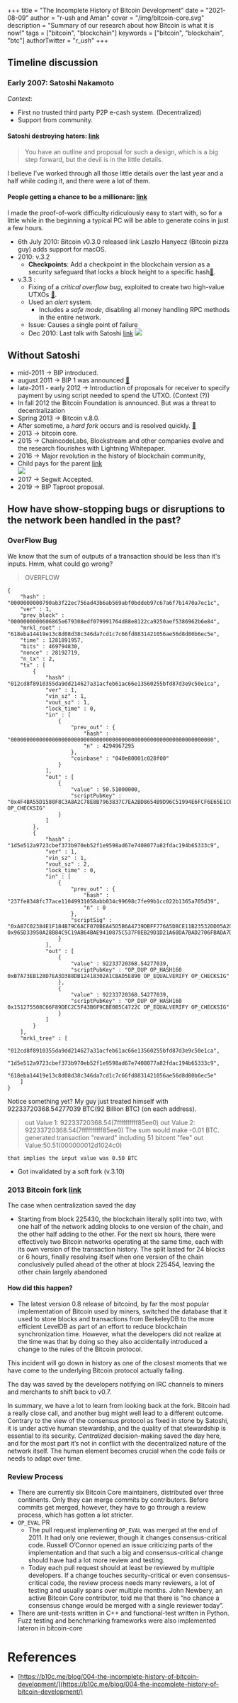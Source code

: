 +++
title = "The Incomplete History of Bitcoin Development"
date = "2021-08-09"
author = "r-ush and Aman"
cover = "/img/bitcoin-core.svg"
description = "Summary of our research about how Bitcoin is what it is now!"
tags = ["bitcoin", "blockchain"]
keywords = ["bitcoin", "blockchain", "btc"]
authorTwitter = "_r_ush_"
+++

## Timeline discussion

### Early 2007: Satoshi Nakamoto

_Context_:

- First no trusted third party P2P e-cash system. (Decentralized)
- Support from community.

#### Satoshi destroying haters: [link](https://satoshi.nakamotoinstitute.org/emails/cryptography/15/#selection-32.65-117.67)

> You have an outline and proposal for such a design, which is a big step forward, but the devil is in the little details.

I believe I've worked through all those little details over the last year and a half while coding it, and there were a lot of them.

#### People getting a chance to be a millionare: [link](https://satoshi.nakamotoinstitute.org/emails/cryptography/16/#selection-32.40-99.49)

I made the proof-of-work difficulty ridiculously easy to start with, so for a little while in the beginning a typical PC will be able to generate coins in just a few hours.

- 6th July 2010: Bitcoin v0.3.0 released link
  Laszlo Hanyecz (Bitcoin pizza guy) adds support for macOS.
- 2010: v.3.2
  - **Checkpoints**: Add a checkpoint in the blockchain version as a security safeguard that locks a block height to a specific hash[🔗](https://github.com/bitcoin/bitcoin/commit/4110f33cded01bde5f01a6312248fa6fdd14cc76#diff-118fcbaaba162ba17933c7893247df3aR1344).
- v.3.3 :
  - Fixing of a _critical overflow bug_, exploited to create two high-value UTXOs [🔗](https://bitcointalk.org/index.php?topic=898.msg10722#msg10722).
  - Used an _alert_ system.
    - Includes a _safe mode_, disabling all money handling RPC methods in the entire network.
  - Issue: Causes a single point of failure
  - Dec 2010: Last talk with Satoshi [link](https://pastebin.com/syrmi3ET)
    ![](https://humornama.com/wp-content/uploads/2020/09/Thik-Hai-Bhai-Ab-Main-Chalta-Hu-meme-template-of-Phir-Hera-Pheri.jpg)

## Without Satoshi

- mid-2011 -> BIP introduced.
- august 2011 -> BIP 1 was announced [🔗](https://github.com/bitcoin/bips/blob/master/bip-0001.mediawiki)
- late-2011 - early 2012 -> Introduction of proposals for receiver to specify payment by using script needed to spend the UTXO. (Context (?))
- In fall 2012 the Bitcoin Foundation is announced. But was a threat to decentralization
- Spring 2013 -> Bitcoin v.8.0.
- After sometime, a _hard fork_ occurs and is resolved quickly. [🔗](https://bitcoinmagazine.com/technical/bitcoin-network-shaken-by-blockchain-fork-1363144448)
- 2013 -> bitcoin core.
- 2015 -> ChaincodeLabs, Blockstream and other companies evolve and the research flourishes with Lightning Whitepaper.
- 2016 -> Major revolution in the history of blockchain community,
- Child pays for the parent [link](https://bitcoincore.org/en/2016/08/23/release-0.13.0/)<br>
  ![](https://memegenerator.net/img/instances/62615337/congrats-now-go-get-a-job-and-pay-back-your-parents.jpg)
- 2017 -> Segwit Accepted.
- 2019 -> BIP Taproot proposal.

## How have show-stopping bugs or disruptions to the network been handled in the past?

### OverFlow Bug

We know that the sum of outputs of a transaction should be less than it's inputs. Hmm, what could go wrong?

> OVERFLOW

```json=
{
    "hash" : "0000000000790ab3f22ec756ad43b6ab569abf0bddeb97c67a6f7b1470a7ec1c",
    "ver" : 1,
    "prev_block" : "0000000000606865e679308edf079991764d88e8122ca9250aef5386962b6e84",
    "mrkl_root" : "618eba14419e13c8d08d38c346da7cd1c7c66fd8831421056ae56d8d80b6ec5e",
    "time" : 1281891957,
    "bits" : 469794830,
    "nonce" : 28192719,
    "n_tx" : 2,
    "tx" : [
        {
            "hash" : "012cd8f8910355da9dd214627a31acfeb61ac66e13560255bfd87d3e9c50e1ca",
            "ver" : 1,
            "vin_sz" : 1,
            "vout_sz" : 1,
            "lock_time" : 0,
            "in" : [
                {
                    "prev_out" : {
                        "hash" : "0000000000000000000000000000000000000000000000000000000000000000",
                        "n" : 4294967295
                    },
                    "coinbase" : "040e80001c028f00"
                }
            ],
            "out" : [
                {
                    "value" : 50.51000000,
                    "scriptPubKey" : "0x4F4BA55D1580F8C3A8A2C78E8B7963837C7EA2BD8654B9D96C51994E6FCF6E65E1CF9A844B044EEA125F26C26DBB1B207E4C3F2A098989DA9BA5BA455E830F7504 OP_CHECKSIG"
                }
            ]
        },
        {
            "hash" : "1d5e512a9723cbef373b970eb52f1e9598ad67e7408077a82fdac194b65333c9",
            "ver" : 1,
            "vin_sz" : 1,
            "vout_sz" : 2,
            "lock_time" : 0,
            "in" : [
                {
                    "prev_out" : {
                        "hash" : "237fe8348fc77ace11049931058abb034c99698c7fe99b1cc022b1365a705d39",
                        "n" : 0
                    },
                    "scriptSig" : "0xA87C02384E1F184B79C6ACF070BEA45D5B6A4739DBFF776A5D8CE11B23532DD05A20029387F6E4E77360692BB624EEC1664A21A42AA8FC16AEB9BD807A4698D0CA8CDB0021024530 0x965D33950A28B84C9C19AB64BAE9410875C537F0EB29D1D21A60DA7BAD2706FBADA7DF5E84F645063715B7D0472ABB9EBFDE5CE7D9A74C7F207929EDAE975D6B04"
                }
            ],
            "out" : [
                {
                    "value" : 92233720368.54277039,
                    "scriptPubKey" : "OP_DUP OP_HASH160 0xB7A73EB128D7EA3D388DB12418302A1CBAD5E890 OP_EQUALVERIFY OP_CHECKSIG"
                },
                {
                    "value" : 92233720368.54277039,
                    "scriptPubKey" : "OP_DUP OP_HASH160 0x151275508C66F89DEC2C5F43B6F9CBE0B5C4722C OP_EQUALVERIFY OP_CHECKSIG"
                }
            ]
        }
    ],
    "mrkl_tree" : [
        "012cd8f8910355da9dd214627a31acfeb61ac66e13560255bfd87d3e9c50e1ca",
        "1d5e512a9723cbef373b970eb52f1e9598ad67e7408077a82fdac194b65333c9",
        "618eba14419e13c8d08d38c346da7cd1c7c66fd8831421056ae56d8d80b6ec5e"
    ]
}
```

Notice something yet? My guy just treated himself with 92233720368.54277039 BTC(92 Billion BTC) (on each address).

> out Value 1: 92233720368.54(7ffffffffff85ee0)
> out Value 2: 92233720368.54(7ffffffffff85ee0)
> The sum would make -0.01 BTC.
> generated transaction "reward" including 51 bitcent "fee"
> out Value:50.51(000000012d1024c0)

    that implies the input value was 0.50 BTC

- Got invalidated by a soft fork (v.3.10)

### 2013 Bitcoin fork [link](https://freedom-to-tinker.com/2015/07/28/analyzing-the-2013-bitcoin-fork-centralized-decision-making-saved-the-day/)

The case when centralization saved the day

- Starting from block 225430, the blockchain literally split into two, with one half of the network adding blocks to one version of the chain, and the other half adding to the other. For the next six hours, there were effectively two Bitcoin networks operating at the same time, each with its own version of the transaction history. The split lasted for 24 blocks or 6 hours, finally resolving itself when one version of the chain conclusively pulled ahead of the other at block 225454, leaving the other chain largely abandoned

#### How did this happen?

- The latest version 0.8 release of bitcoind, by far the most popular implementation of Bitcoin used by miners, switched the database that it used to store blocks and transactions from BerkeleyDB to the more efficient LevelDB as part of an effort to reduce blockchain synchronization time. However, what the developers did not realize at the time was that by doing so they also accidentally introduced a change to the rules of the Bitcoin protocol.

This incident will go down in history as one of the closest moments that we have come to the underlying Bitcoin protocol actually failing.

The day was saved by the developers notifying on IRC channels to miners and merchants to shift back to v0.7.

In summary, we have a lot to learn from looking back at the fork. Bitcoin had a really close call, and another bug might well lead to a different outcome. Contrary to the view of the consensus protocol as fixed in stone by Satoshi, it is under active human stewardship, and the quality of that stewardship is essential to its security. _Centralized_ decision-making saved the day here, and for the most part it’s not in conflict with the decentralized nature of the network itself. The human element becomes crucial when the code fails or needs to adapt over time.

### Review Process

- There are currently six Bitcoin Core maintainers, distributed over three continents. Only they can merge commits by contributors. Before commits get merged, however, they have to go through a review process, which has gotten a lot stricter.
- `OP_EVAL` PR
  - The pull request implementing `OP_EVAL` was merged at the end of 2011. It had only one reviewer, though it changes consensus-critical code. Russell O’Connor opened an issue criticizing parts of the implementation and that such a big and consensus-critical change should have had a lot more review and testing.
  - Today each pull request should at least be reviewed by multiple developers. If a change touches security-critical or even consensus-critical code, the review process needs many reviewers, a lot of testing and usually spans over multiple months. John Newbery, an active Bitcoin Core contributor, told me that there is “no chance a consensus change would be merged with a single reviewer today”.
- There are unit-tests written in C++ and functional-test written in Python. Fuzz testing and benchmarking frameworks were also implemented lateron in bitcoin-core

# References

- [https://b10c.me/blog/004-the-incomplete-history-of-bitcoin-development/](https://b10c.me/blog/004-the-incomplete-history-of-bitcoin-development/)
